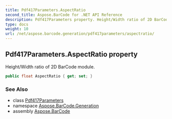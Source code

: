 ```yaml
---
title: Pdf417Parameters.AspectRatio
second_title: Aspose.BarCode for .NET API Reference
description: Pdf417Parameters property. Height/Width ratio of 2D BarCode module
type: docs
weight: 10
url: /net/aspose.barcode.generation/pdf417parameters/aspectratio/
---
```

## Pdf417Parameters.AspectRatio property

Height/Width ratio of 2D BarCode module.

```csharp
public float AspectRatio { get; set; }
```

### See Also

* class [Pdf417Parameters](../)
* namespace [Aspose.BarCode.Generation](../../../aspose.barcode.generation/)
* assembly [Aspose.BarCode](../../../)


